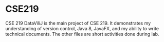 # CSE219
CSE 219
DataViliJ is the main project of CSE 219. It demonstrates my understanding of version control, Java 8, JavaFX, and my ability to write technical documents. The other files are short activities done during lab.
